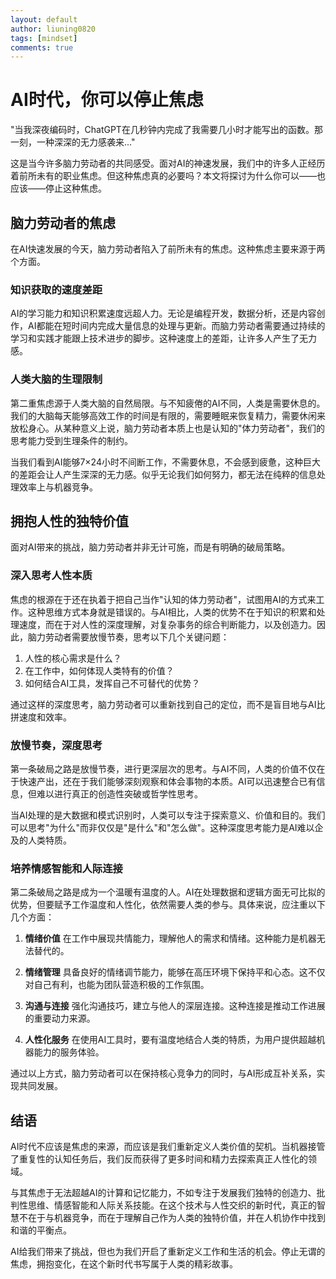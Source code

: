 ```yaml
---
layout: default
author: liuning0820
tags: [mindset]
comments: true
---
```


# AI时代，你可以停止焦虑

"当我深夜编码时，ChatGPT在几秒钟内完成了我需要几小时才能写出的函数。那一刻，一种深深的无力感袭来..."

这是当今许多脑力劳动者的共同感受。面对AI的神速发展，我们中的许多人正经历着前所未有的职业焦虑。但这种焦虑真的必要吗？本文将探讨为什么你可以——也应该——停止这种焦虑。

## 脑力劳动者的焦虑

在AI快速发展的今天，脑力劳动者陷入了前所未有的焦虑。这种焦虑主要来源于两个方面。

### 知识获取的速度差距

AI的学习能力和知识积累速度远超人力。无论是编程开发，数据分析，还是内容创作，AI都能在短时间内完成大量信息的处理与更新。而脑力劳动者需要通过持续的学习和实践才能跟上技术进步的脚步。这种速度上的差距，让许多人产生了无力感。

### 人类大脑的生理限制

第二重焦虑源于人类大脑的自然局限。与不知疲倦的AI不同，人类是需要休息的。我们的大脑每天能够高效工作的时间是有限的，需要睡眠来恢复精力，需要休闲来放松身心。从某种意义上说，脑力劳动者本质上也是认知的"体力劳动者"，我们的思考能力受到生理条件的制约。

当我们看到AI能够7×24小时不间断工作，不需要休息，不会感到疲惫，这种巨大的差距会让人产生深深的无力感。似乎无论我们如何努力，都无法在纯粹的信息处理效率上与机器竞争。

## 拥抱人性的独特价值

面对AI带来的挑战，脑力劳动者并非无计可施，而是有明确的破局策略。

### 深入思考人性本质

焦虑的根源在于还在执着于把自己当作"认知的体力劳动者"，试图用AI的方式来工作。这种思维方式本身就是错误的。与AI相比，人类的优势不在于知识的积累和处理速度，而在于对人性的深度理解，对复杂事务的综合判断能力，以及创造力。因此，脑力劳动者需要放慢节奏，思考以下几个关键问题：

1. 人性的核心需求是什么？
2. 在工作中，如何体现人类特有的价值？
3. 如何结合AI工具，发挥自己不可替代的优势？

通过这样的深度思考，脑力劳动者可以重新找到自己的定位，而不是盲目地与AI比拼速度和效率。

### 放慢节奏，深度思考

第一条破局之路是放慢节奏，进行更深层次的思考。与AI不同，人类的价值不仅在于快速产出，还在于我们能够深刻观察和体会事物的本质。AI可以迅速整合已有信息，但难以进行真正的创造性突破或哲学性思考。

当AI处理的是大数据和模式识别时，人类可以专注于探索意义、价值和目的。我们可以思考"为什么"而非仅仅是"是什么"和"怎么做"。这种深度思考能力是AI难以企及的人类特质。

### 培养情感智能和人际连接

第二条破局之路是成为一个温暖有温度的人。AI在处理数据和逻辑方面无可比拟的优势，但要赋予工作温度和人性化，依然需要人类的参与。具体来说，应注重以下几个方面：

1. **情绪价值**
   在工作中展现共情能力，理解他人的需求和情绪。这种能力是机器无法替代的。

2. **情绪管理**
   具备良好的情绪调节能力，能够在高压环境下保持平和心态。这不仅对自己有利，也能为团队营造积极的工作氛围。

3. **沟通与连接**
   强化沟通技巧，建立与他人的深层连接。这种连接是推动工作进展的重要动力来源。

4. **人性化服务**
   在使用AI工具时，要有温度地结合人类的特质，为用户提供超越机器能力的服务体验。

通过以上方式，脑力劳动者可以在保持核心竞争力的同时，与AI形成互补关系，实现共同发展。

## 结语

AI时代不应该是焦虑的来源，而应该是我们重新定义人类价值的契机。当机器接管了重复性的认知任务后，我们反而获得了更多时间和精力去探索真正人性化的领域。

与其焦虑于无法超越AI的计算和记忆能力，不如专注于发展我们独特的创造力、批判性思维、情感智能和人际关系技能。在这个技术与人性交织的新时代，真正的智慧不在于与机器竞争，而在于理解自己作为人类的独特价值，并在人机协作中找到和谐的平衡点。

AI给我们带来了挑战，但也为我们开启了重新定义工作和生活的机会。停止无谓的焦虑，拥抱变化，在这个新时代书写属于人类的精彩故事。